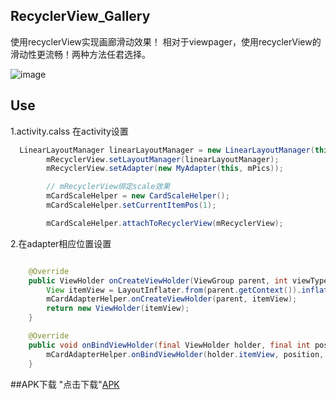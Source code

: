 ## RecyclerView_Gallery
使用recyclerView实现画廊滑动效果！
相对于viewpager，使用recyclerView的滑动性更流畅！两种方法任君选择。

![image](https://github.com/FollowExcellence/RecyclerView_Gallery/blob/master/GIF.gif)


## Use
1.activity.calss 在activity设置
```Java
  LinearLayoutManager linearLayoutManager = new LinearLayoutManager(this, LinearLayoutManager.HORIZONTAL, false);
        mRecyclerView.setLayoutManager(linearLayoutManager);
        mRecyclerView.setAdapter(new MyAdapter(this, mPics));

        // mRecyclerView绑定scale效果
        mCardScaleHelper = new CardScaleHelper();
        mCardScaleHelper.setCurrentItemPos(1);

        mCardScaleHelper.attachToRecyclerView(mRecyclerView);
```
2.在adapter相应位置设置
```Java

    @Override
    public ViewHolder onCreateViewHolder(ViewGroup parent, int viewType) {
        View itemView = LayoutInflater.from(parent.getContext()).inflate(R.layout.item, parent, false);
        mCardAdapterHelper.onCreateViewHolder(parent, itemView);
        return new ViewHolder(itemView);
    }

    @Override
    public void onBindViewHolder(final ViewHolder holder, final int position) {
        mCardAdapterHelper.onBindViewHolder(holder.itemView, position, getItemCount());
    }
```

##APK下载
"点击下载"[APK](https://github.com/FollowExcellence/RecyclerView_Gallery/raw/master/app-debug.apk) 
